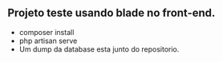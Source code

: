 
## Projeto teste usando blade no front-end.

- composer install
- php artisan serve
- Um dump da database esta junto do repositorio.
